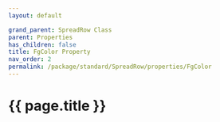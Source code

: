 ```yaml
---
layout: default

grand_parent: SpreadRow Class
parent: Properties
has_children: false
title: FgColor Property
nav_order: 2
permalink: /package/standard/SpreadRow/properties/FgColor
---
```

# {{ page.title }}
